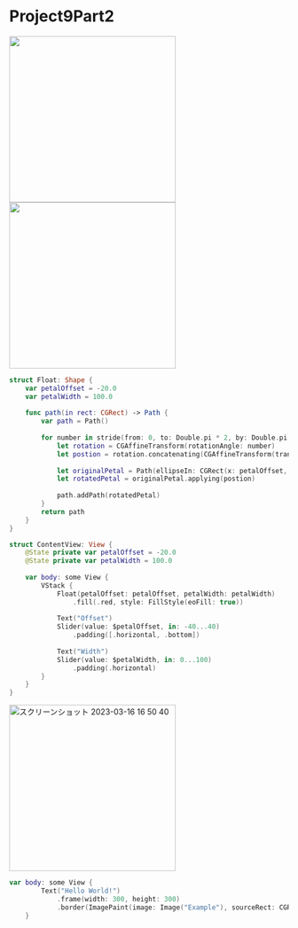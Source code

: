 # Project9Part2
<img width="300" src="https://user-images.githubusercontent.com/47273077/225537686-52390374-c065-4c25-9155-5f60376d15d2.png">

<img width="300" src="https://user-images.githubusercontent.com/47273077/225538008-14d6c5ae-aaff-40b5-a1ce-c964c891198c.gif">

```swift
struct Float: Shape {
    var petalOffset = -20.0
    var petalWidth = 100.0
    
    func path(in rect: CGRect) -> Path {
        var path = Path()
        
        for number in stride(from: 0, to: Double.pi * 2, by: Double.pi / 8) {
            let rotation = CGAffineTransform(rotationAngle: number)
            let postion = rotation.concatenating(CGAffineTransform(translationX: rect.width / 2, y: rect.height / 2))
            
            let originalPetal = Path(ellipseIn: CGRect(x: petalOffset, y: 0, width: petalWidth, height: rect.width / 2))
            let rotatedPetal = originalPetal.applying(postion)
            
            path.addPath(rotatedPetal)
        }
        return path
    }
}

struct ContentView: View {
    @State private var petalOffset = -20.0
    @State private var petalWidth = 100.0
    
    var body: some View {
        VStack {
            Float(petalOffset: petalOffset, petalWidth: petalWidth)
                .fill(.red, style: FillStyle(eoFill: true))
            
            Text("Offset")
            Slider(value: $petalOffset, in: -40...40)
                .padding([.horizontal, .bottom])
            
            Text("Width")
            Slider(value: $petalWidth, in: 0...100)
                .padding(.horizontal)
        }
    }
}
```

<img width="300" alt="スクリーンショット 2023-03-16 16 50 40" src="https://user-images.githubusercontent.com/47273077/225549924-7b95ebbc-c37a-44b0-acc9-987f95141ec7.png">

```swift
var body: some View {
        Text("Hello World!")
            .frame(width: 300, height: 300)
            .border(ImagePaint(image: Image("Example"), sourceRect: CGRect(x: 0, y: 0.25, width: 1, height: 0.5), scale: 0.2), width: 50)
    }
```

